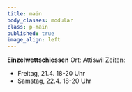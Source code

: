 ```yaml
---
title: main
body_classes: modular
class: p-main
published: true
image_align: left
---
```


**Einzelwettschiessen**
Ort: Attiswil
Zeiten: 
* Freitag, 21.4. 18-20 Uhr
* Samstag, 22.4. 18-20 Uhr